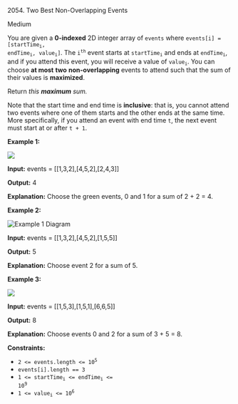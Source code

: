 2054\. Two Best Non-Overlapping Events

Medium

You are given a **0-indexed** 2D integer array of `events` where <code>events[i] = [startTime<sub>i</sub>, endTime<sub>i</sub>, value<sub>i</sub>]</code>. The <code>i<sup>th</sup></code> event starts at <code>startTime<sub>i</sub></code> and ends at <code>endTime<sub>i</sub></code>, and if you attend this event, you will receive a value of <code>value<sub>i</sub></code>. You can choose **at most** **two** **non-overlapping** events to attend such that the sum of their values is **maximized**.

Return _this **maximum** sum._

Note that the start time and end time is **inclusive**: that is, you cannot attend two events where one of them starts and the other ends at the same time. More specifically, if you attend an event with end time `t`, the next event must start at or after `t + 1`.

**Example 1:**

![](https://assets.leetcode.com/uploads/2021/09/21/picture5.png)

**Input:** events = [[1,3,2],[4,5,2],[2,4,3]]

**Output:** 4

**Explanation:** Choose the green events, 0 and 1 for a sum of 2 + 2 = 4. 

**Example 2:**

![Example 1 Diagram](https://assets.leetcode.com/uploads/2021/09/21/picture1.png)

**Input:** events = [[1,3,2],[4,5,2],[1,5,5]]

**Output:** 5

**Explanation:** Choose event 2 for a sum of 5. 

**Example 3:**

![](https://assets.leetcode.com/uploads/2021/09/21/picture3.png)

**Input:** events = [[1,5,3],[1,5,1],[6,6,5]]

**Output:** 8

**Explanation:** Choose events 0 and 2 for a sum of 3 + 5 = 8.

**Constraints:**

*   <code>2 <= events.length <= 10<sup>5</sup></code>
*   `events[i].length == 3`
*   <code>1 <= startTime<sub>i</sub> <= endTime<sub>i</sub> <= 10<sup>9</sup></code>
*   <code>1 <= value<sub>i</sub> <= 10<sup>6</sup></code>
